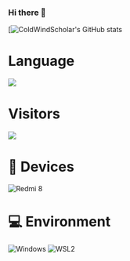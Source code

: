 ### Hi there 👋
[![ColdWindScholar's GitHub stats](https://github-readme-stats.vercel.app/api?username=ColdWindScholar&show_icons=true&theme=tokyonight)
# Language
![](https://github-readme-stats.vercel.app/api/top-langs/?username=ColdWindScholar&layout=compact&langs_count=10&theme=radical)
# Visitors
![](https://count.getloli.com/get/@ColdWindScholar?theme=gelbooru)
# 📱 Devices
![Redmi 8](https://img.shields.io/badge/Redmi%208-ED9121?style=flat-square&logo=redmi&logoColor=ffffff)
# 💻 Environment
![Windows](https://img.shields.io/badge/Windows%2011-00BBFF?style=flat-square&logo=Windows&logoColor=ffffff)
![WSL2](https://img.shields.io/badge/Ubuntu%2022%2e04-dd4814?style=flat-square&logo=ubuntu&logoColor=ffffff)
<!--
**ColdWindScholar/ColdWindScholar** is a ✨ _special_ ✨ repository because its `README.md` (this file) appears on your GitHub profile.

Here are some ideas to get you started:

- 🔭 I’m currently working on ...
- 🌱 I’m currently learning ...
- 👯 I’m looking to collaborate on ...
- 🤔 I’m looking for help with ...
- 💬 Ask me about ...
- 📫 How to reach me: ...
- 😄 Pronouns: ...
- ⚡ Fun fact: ...
-->
